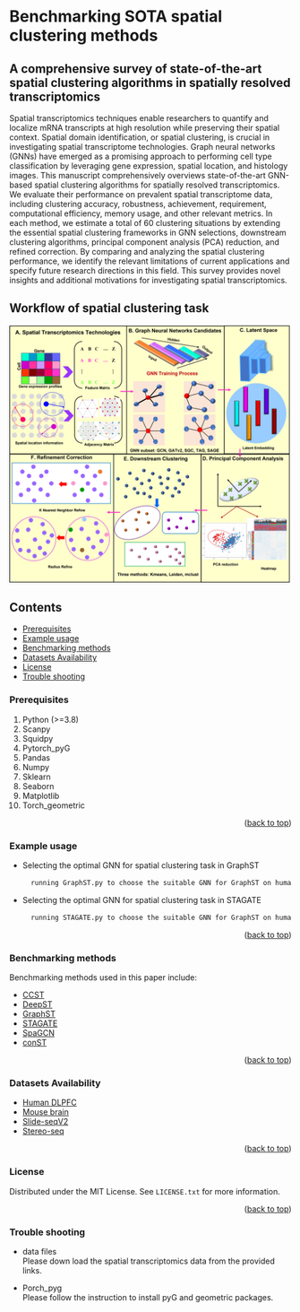 # Benchmarking SOTA spatial clustering methods
A comprehensive survey of state-of-the-art spatial clustering algorithms in spatially resolved transcriptomics
------
Spatial transcriptomics techniques enable researchers to quantify and localize mRNA transcripts at high resolution while preserving their spatial context. Spatial domain identification, or spatial clustering, is crucial in investigating spatial transcriptome technologies. Graph neural networks (GNNs) have emerged as a promising approach to performing cell type classification by leveraging gene expression, spatial location, and histology images. This manuscript comprehensively overviews state-of-the-art GNN-based spatial clustering algorithms for spatially resolved transcriptomics. We evaluate their performance on prevalent spatial transcriptome data, including clustering accuracy, robustness, achievement, requirement, computational efficiency, memory usage, and other relevant metrics. In each method, we estimate a total of 60 clustering situations by extending the essential spatial clustering frameworks in GNN selections, downstream clustering algorithms, principal component analysis (PCA) reduction, and refined correction. By comparing and analyzing the spatial clustering performance, we identify the relevant limitations of current applications and specify future research directions in this field. This survey provides novel insights and additional motivations for investigating spatial transcriptomics. 

## Workflow of spatial clustering task
![](https://github.com/narutoten520/Benchmark_SRT/blob/9e0608f6df2c785b0a845ccf0c9438e5e7610294/Figure3-github.png)

## Contents
* [Prerequisites](https://github.com/narutoten520/Benchmark_SRT#prerequisites)
* [Example usage](https://github.com/narutoten520/Benchmark_SRT#example-usage)
* [Benchmarking methods](https://github.com/narutoten520/Benchmark_SRT#benchmarking-methods)
* [Datasets Availability](https://github.com/narutoten520/Benchmark_SRT#datasets-availability)
* [License](https://github.com/narutoten520/Benchmark_SRT#license)
* [Trouble shooting](https://github.com/narutoten520/Benchmark_SRT#trouble-shooting)

### Prerequisites

1. Python (>=3.8)
2. Scanpy
3. Squidpy
4. Pytorch_pyG
5. Pandas
6. Numpy
7. Sklearn
8. Seaborn
9. Matplotlib
10. Torch_geometric

<p align="right">(<a href="#readme-top">back to top</a>)</p>

### Example usage
* Selecting the optimal GNN for spatial clustering task in GraphST
  ```sh
    running GraphST.py to choose the suitable GNN for GraphST on human breast cancner data
  ```
* Selecting the optimal GNN for spatial clustering task in STAGATE
  ```sh
    running STAGATE.py to choose the suitable GNN for GraphST on human breast cancner data
  ```
<p align="right">(<a href="#readme-top">back to top</a>)</p>

### Benchmarking methods
Benchmarking methods used in this paper include: 
* [CCST](https://github.com/xiaoyeye/CCST)
* [DeepST](https://github.com/JiangBioLab/DeepST)
* [GraphST](https://github.com/JinmiaoChenLab/GraphST)
* [STAGATE](https://github.com/zhanglabtools/STAGATE)
* [SpaGCN](https://github.com/jianhuupenn/SpaGCN)
* [conST](https://github.com/ys-zong/conST)

<p align="right">(<a href="#readme-top">back to top</a>)</p>

### Datasets Availability

* [Human DLPFC](https://github.com/LieberInstitute/spatialLIBD)
* [Mouse brain](https://squidpy.readthedocs.io/en/stable/auto_tutorials/tutorial_visium_hne.html)
* [Slide-seqV2](https://squidpy.readthedocs.io/en/stable/auto_tutorials/tutorial_slideseqv2.html)
* [Stereo-seq](https://stagate.readthedocs.io/en/latest/T4_Stereo.html)

<p align="right">(<a href="#readme-top">back to top</a>)</p>


### License

Distributed under the MIT License. See `LICENSE.txt` for more information.

<p align="right">(<a href="#readme-top">back to top</a>)</p>

### Trouble shooting

* data files<br>
Please down load the spatial transcriptomics data from the provided links.

* Porch_pyg<br>
Please follow the instruction to install pyG and geometric packages.
